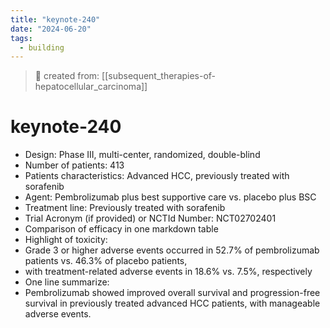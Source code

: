 ```yaml
---
title: "keynote-240"
date: "2024-06-20"
tags:
  - building
---
```


> 🌱 created from: [[subsequent_therapies-of-hepatocellular_carcinoma]]

# keynote-240

- Design: Phase III, multi-center, randomized, double-blind
- Number of patients: 413
- Patients characteristics: Advanced HCC, previously treated with sorafenib
- Agent: Pembrolizumab plus best supportive care vs. placebo plus BSC
- Treatment line: Previously treated with sorafenib
- Trial Acronym (if provided) or NCTId Number: NCT02702401
- Comparison of efficacy in one markdown table
- Highlight of toxicity:
- Grade 3 or higher adverse events occurred in 52.7% of pembrolizumab patients vs. 46.3% of placebo patients,
- with treatment-related adverse events in 18.6% vs. 7.5%, respectively
- One line summarize:
- Pembrolizumab showed improved overall survival and progression-free survival in previously treated advanced HCC patients, with manageable adverse events.
